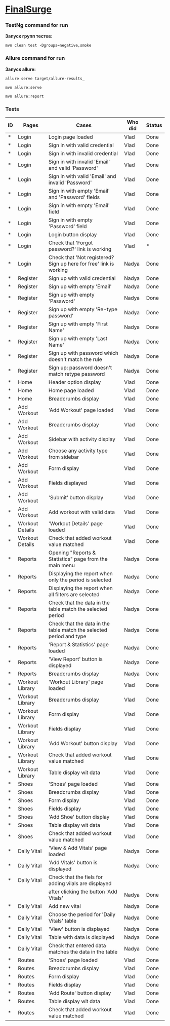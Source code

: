 # [FinalSurge](https://log.finalsurge.com/)

### TestNg command for run
**Запуск групп тестов:**
```
mvn clean test -Dgroups=negative,smoke
```

### Allure command for run
**Запуск allure:**
```
allure serve target/allure-results_
```
```
mvn allure:serve
```
```
mvn allure:report
```

### Tests

| ID  | Pages            | Cases                                                               | Who did | Status | 
|-----|------------------|---------------------------------------------------------------------|---------|--------|
| *   | Login            | Login page loaded                                                   | Vlad    | Done   |
| *   | Login            | Sign in with valid credential                                       | Vlad    | Done   |
| *   | Login            | Sign in with invalid credential                                     | Vlad    | Done   |
| *   | Login            | Sign in with invalid 'Email' and valid 'Password'                   | Vlad    | Done   |
| *   | Login            | Sign in with valid 'Email' and invalid 'Password'                   | Vlad    | Done   |
| *   | Login            | Sign in with empty 'Email' and 'Password' fields                    | Vlad    | Done   |
| *   | Login            | Sign in with empty 'Email' field                                    | Vlad    | Done   |
| *   | Login            | Sign in with empty 'Password' field                                 | Vlad    | Done   |
| *   | Login            | Login button display                                                | Vlad    | Done   |
| *   | Login            | Check that 'Forgot password?' link is working                       | Vlad    | *      |
| *   | Login            | Check that 'Not registered? Sign up here for free' link is working  | Nadya   | Done   |
| *   | Register         | Sign up with valid credential                                       | Nadya   | Done   |
| *   | Register         | Sign up with empty 'Email'                                          | Nadya   | Done   |
| *   | Register         | Sign up with empty 'Password'                                       | Nadya   | Done   |
| *   | Register         | Sign up with empty 'Re-type password'                               | Nadya   | Done   |
| *   | Register         | Sign up with empty 'First Name'                                     | Nadya   | Done   |
| *   | Register         | Sign up with empty 'Last Name'                                      | Nadya   | Done   |
| *   | Register         | Sign up with password which doesn't match the rule                  | Nadya   | Done   |
| *   | Register         | Sign up: password doesn't match retype password                     | Nadya   | Done   |
| *   | Home             | Header option display                                               | Vlad    | Done   |
| *   | Home             | Home page loaded                                                    | Vlad    | Done   |
| *   | Home             | Breadcrumbs display                                                 | Vlad    | Done   |
| *   | Add Workout      | 'Add Workout' page loaded                                           | Vlad    | Done   |
| *   | Add Workout      | Breadcrumbs display                                                 | Vlad    | Done   |
| *   | Add Workout      | Sidebar with activity display                                       | Vlad    | Done   |
| *   | Add Workout      | Choose any activity type from sidebar                               | Vlad    | Done   |
| *   | Add Workout      | Form display                                                        | Vlad    | Done   |
| *   | Add Workout      | Fields displayed                                                    | Vlad    | Done   |
| *   | Add Workout      | 'Submit' button display                                             | Vlad    | Done   |
| *   | Add Workout      | Add workout with valid data                                         | Vlad    | Done   |
| *   | Workout Details  | 'Workout Details' page loaded                                       | Vlad    | Done   |
| *   | Workout Details  | Check that added workout value matched                              | Vlad    | Done   |
| *   | Reports          | Opening "Reports & Statistics" page from the main menu              | Nadya   | Done   |
| *   | Reports          | Displaying the report when only the period is selected              | Nadya   | Done   |
| *   | Reports          | Displaying the report when all filters are selected                 | Nadya   | Done   |
| *   | Reports          | Check that the data in the table match the selected period          | Nadya   | Done   |
| *   | Reports          | Check that the data in the table match the selected period and type | Nadya   | Done   |
| *   | Reports          | 'Report & Statistics' page loaded                                   | Nadya   | Done   |
| *   | Reports          | 'View Report' button is displayed                                   | Nadya   | Done   |
| *   | Reports          | Breadcrumbs display                                                 | Nadya   | Done   |
| *   | Workout Library  | 'Workout Library' page loaded                                       | Vlad    | Done   |
| *   | Workout Library  | Breadcrumbs display                                                 | Vlad    | Done   |
| *   | Workout Library  | Form display                                                        | Vlad    | Done   |
| *   | Workout Library  | Fields display                                                      | Vlad    | Done   |
| *   | Workout Library  | 'Add Workout' button display                                        | Vlad    | Done   |
| *   | Workout Library  | Check that added workout value matched                              | Vlad    | Done   |
| *   | Workout Library  | Table display wit data                                              | Vlad    | Done   |
| *   | Shoes            | 'Shoes' page loaded                                                 | Vlad    | Done   |
| *   | Shoes            | Breadcrumbs display                                                 | Vlad    | Done   |
| *   | Shoes            | Form display                                                        | Vlad    | Done   |
| *   | Shoes            | Fields display                                                      | Vlad    | Done   |
| *   | Shoes            | 'Add Shoe' button display                                           | Vlad    | Done   |
| *   | Shoes            | Table display wit data                                              | Vlad    | Done   |
| *   | Shoes            | Check that added workout value matched                              | Vlad    | Done   |
| *   | Daily Vital      | 'View & Add Vitals' page loaded                                     | Nadya   | Done   |
| *   | Daily Vital      | 'Add Vitals' button is displayed                                    | Nadya   | Done   |
| *   | Daily Vital      | Check that the fiels for adding vilals are displayed                
|     |                  | after clicking the button 'Add Vitals'                              | Nadya   | Done   |
| *   | Daily Vital      | Add new vital                                                       | Nadya   | Done   |
| *   | Daily Vital      | Choose the period for 'Daily Vitals' table                          | Nadya   | Done   |
| *   | Daily Vital      | 'View' button is displayed                                          | Nadya   | Done   |
| *   | Daily Vital      | Table with data is displayed                                        | Nadya   | Done   |
| *   | Daily Vital      | Check that entered data matches the data in the table               | Nadya   | Done   |
| *   | Routes           | 'Shoes' page loaded                                                 | Vlad    | Done   |
| *   | Routes           | Breadcrumbs display                                                 | Vlad    | Done   |
| *   | Routes           | Form display                                                        | Vlad    | Done   |
| *   | Routes           | Fields display                                                      | Vlad    | Done   |
| *   | Routes           | 'Add Route' button display                                          | Vlad    | Done   |
| *   | Routes           | Table display wit data                                              | Vlad    | Done   |
| *   | Routes           | Check that added workout value matched                              | Vlad    | Done   |





